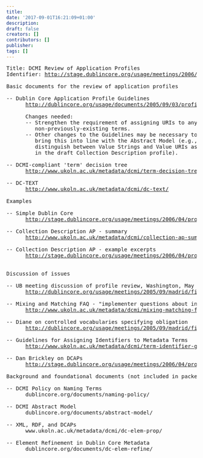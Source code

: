 ```yaml
---
title: 
date: '2017-09-01T16:21:09+01:00'
description: 
draft: false
creators: []
contributors: []
publisher: 
tags: []
---
```


<pre>
Title: DCMI Review of Application Profiles
Identifier: <a href="/usage/meetings/2006/04/profile-review/index.shtml">http://stage.dublincore.org/usage/meetings/2006/04/profile-review/index.shtml</a>

Basic documents for the review of application profiles

-- Dublin Core Application Profile Guidelines
      <a href="/usage/documents/2005/09/03/profile-guidelines/">http://dublincore.org/usage/documents/2005/09/03/profile-guidelines/</a>

      Changes needed:
      -- Strengthen the requirement of assigning URIs to any
         non-previously-existing terms.
      -- Other changes to the Guidelines may be necessary to
         bring this into line with the Abstract Model (e.g., to
         distinguish between Value Strings and Value URIs as 
         in the draft Collection Description profile).

-- DCMI-compliant 'term' decision tree
      <a href="http://www.ukoln.ac.uk/metadata/dcmi/term-decision-tree/">http://www.ukoln.ac.uk/metadata/dcmi/term-decision-tree/</a>

-- DC-TEXT
      <a href="http://www.ukoln.ac.uk/metadata/dcmi/dc-text/">http://www.ukoln.ac.uk/metadata/dcmi/dc-text/</a>

Examples

-- Simple Dublin Core
      <a href="/usage/meetings/2006/04/profile-review/dcsimple/index.html">http://stage.dublincore.org/usage/meetings/2006/04/profile-review/dcsimple/index.html</a>

-- Collection Description AP - summary
      <a href="http://www.ukoln.ac.uk/metadata/dcmi/collection-ap-summary/">http://www.ukoln.ac.uk/metadata/dcmi/collection-ap-summary/</a>

-- Collection Description AP - example excerpts
      <a href="/usage/meetings/2006/04/profile-review/examples/index.html">http://stage.dublincore.org/usage/meetings/2006/04/profile-review/examples/index.html</a>
      

Discussion of issues

-- UB meeting discussion of profile review, Washington, May 2005
      <a href="/usage/meetings/2005/09/madrid/files/2005-07-19.profile-review.txt">http://dublincore.org/usage/meetings/2005/09/madrid/files/2005-07-19.profile-review.txt</a>

-- Mixing and Matching FAQ - "implementer questions about incorporating XML semantics"
      <a href="http://www.ukoln.ac.uk/metadata/dcmi/mixing-matching-faq/">http://www.ukoln.ac.uk/metadata/dcmi/mixing-matching-faq/</a>

-- Diane on controlled vocabularies specifying obligation
      <a href="/usage/meetings/2005/09/madrid/files/2005-08-06.diane-on-dcap-guidelines.txt">http://dublincore.org/usage/meetings/2005/09/madrid/files/2005-08-06.diane-on-dcap-guidelines.txt</a>

-- Guidelines for Assigning Identifiers to Metadata Terms
      <a href="http://www.ukoln.ac.uk/metadata/dcmi/term-identifier-guidelines/">http://www.ukoln.ac.uk/metadata/dcmi/term-identifier-guidelines/</a>

-- Dan Brickley on DCAPs
      <a href="/usage/meetings/2006/04/profile-review/2005-10-05.danbri-dcap-draft.txt">http://stage.dublincore.org/usage/meetings/2006/04/profile-review/2005-10-05.danbri-dcap-draft.txt</a>

Background and foundational documents (not included in packet)

-- DCMI Policy on Naming Terms
      dublincore.org/documents/naming-policy/

-- DCMI Abstract Model
      dublincore.org/documents/abstract-model/

-- XML, RDF, and DCAPs
      www.ukoln.ac.uk/metadata/dcmi/dc-elem-prop/

-- Element Refinement in Dublin Core Metadata
      dublincore.org/documents/dc-elem-refine/

</pre>

